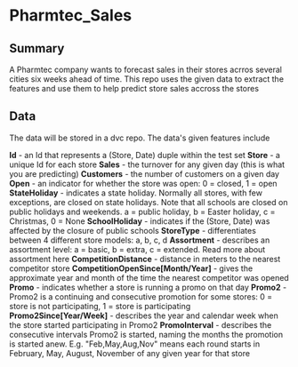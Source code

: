 # Pharmtec_Sales
## Summary
A Pharmtec company wants to forecast sales in their stores acrros several cities six weeks ahead of time. This repo uses the given data to extract the features and use them to help predict store sales accross the stores

## Data
The data will be stored in a dvc repo. The data's given features include

**Id** - an Id that represents a (Store, Date) duple within the test set
**Store** - a unique Id for each store
**Sales** - the turnover for any given day (this is what you are predicting)
**Customers** - the number of customers on a given day
**Open** - an indicator for whether the store was open: 0 = closed, 1 = open
**StateHoliday** - indicates a state holiday. Normally all stores, with few exceptions, are closed on state holidays. Note that all schools are closed on public holidays and weekends. a = public holiday, b = Easter holiday, c = Christmas, 0 = None
**SchoolHoliday** - indicates if the (Store, Date) was affected by the closure of public schools
**StoreType** - differentiates between 4 different store models: a, b, c, d
**Assortment** - describes an assortment level: a = basic, b = extra, c = extended. Read more about assortment here
**CompetitionDistance** - distance in meters to the nearest competitor store
**CompetitionOpenSince[Month/Year]** - gives the approximate year and month of the time the nearest competitor was opened
**Promo** - indicates whether a store is running a promo on that day
**Promo2** - Promo2 is a continuing and consecutive promotion for some stores: 0 = store is not participating, 1 = store is participating
**Promo2Since[Year/Week]** - describes the year and calendar week when the store started participating in Promo2
**PromoInterval** - describes the consecutive intervals Promo2 is started, naming the months the promotion is started anew. E.g. "Feb,May,Aug,Nov" means each round starts in February, May, August, November of any given year for that store
